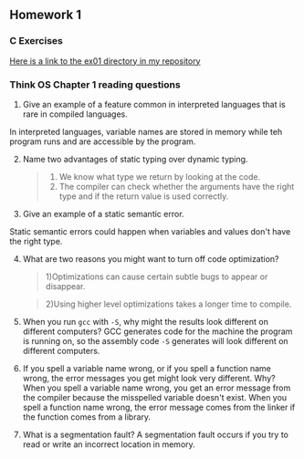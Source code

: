 ## Homework 1

### C Exercises

[Here is a link to the ex01 directory in my repository](https://github.com/ericasaywhat/ExercisesInC/tree/master/exercises/ex01)

### Think OS Chapter 1 reading questions

1) Give an example of a feature common in interpreted languages that is rare in compiled languages.

In interpreted languages, variable names are stored in memory while teh program runs and are accessible by the program.

2) Name two advantages of static typing over dynamic typing.
	>1) We know what type we return by looking at the code.
 	>2) The compiler can check whether the arguments have the right type and if the return value is used correctly.

3) Give an example of a static semantic error.

Static semantic errors could happen when variables and values don't have the right type.

4) What are two reasons you might want to turn off code optimization?
	>1)Optimizations can cause certain subtle bugs to appear or disappear.
	
	>2)Using higher level optimizations takes a longer time to compile.

5) When you run `gcc` with `-S`, why might the results look different on different computers?
GCC generates code for the machine the program is running on, so the assembly code `-S` generates will look different on different computers.

6) If you spell a variable name wrong, or if you spell a function name wrong, the error messages
you get might look very different.  Why?
When you spell a variable name wrong, you get an error message from the compiler because the misspelled variable doesn't exist. When you spell a function name wrong, the error message comes from the linker if the function comes from a library.

7) What is a segmentation fault?
 A segmentation fault occurs if you try to read or write an incorrect location in memory.
